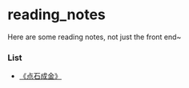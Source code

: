 # reading_notes
Here are some reading notes, not just the front end~

### List
- [《点石成金》](https://github.com/srtian/reading_notes/blob/master/%E3%80%8A%E7%82%B9%E7%9F%B3%E6%88%90%E9%87%91%E3%80%8B%E8%AF%BB%E4%B9%A6%E7%AC%94%E8%AE%B0.md)
